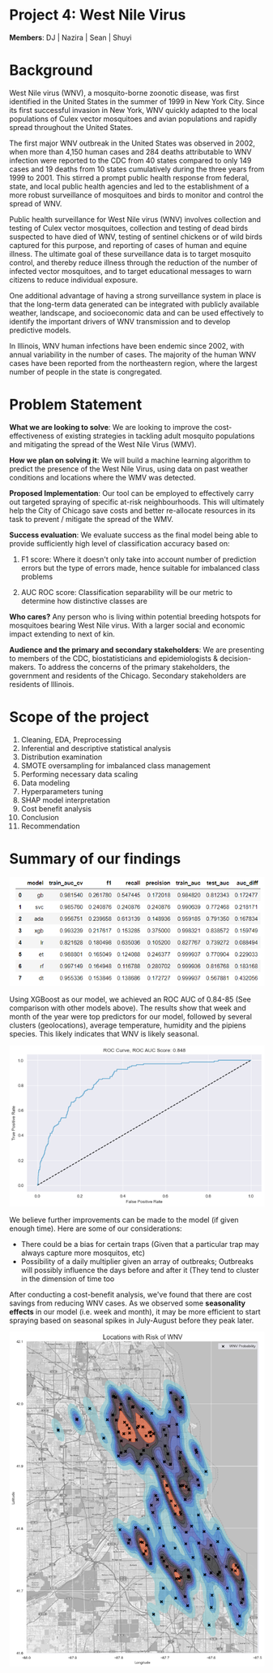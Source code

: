 # Project 4: West Nile Virus
**Members**: DJ  | Nazira  |  Sean  |  Shuyi

# Background

West Nile virus (WNV), a mosquito-borne zoonotic disease, was first identified in the United States in the summer of 1999 in New York City. Since its first successful invasion in New York, WNV quickly adapted to the local populations of Culex vector mosquitoes and avian populations and rapidly spread throughout the United States. 

The first major WNV outbreak in the United States was observed in 2002, when more than 4,150 human cases and 284 deaths attributable to WNV infection were reported to the CDC from 40 states compared to only 149 cases and 19 deaths from 10 states cumulatively during the three years from 1999 to 2001. This stirred a prompt public health response from federal, state, and local public health agencies and led to the establishment of a more robust surveillance of mosquitoes and birds to monitor and control the spread of WNV.

Public health surveillance for West Nile virus (WNV) involves collection and testing of Culex vector mosquitoes, collection and testing of dead birds suspected to have died of WNV, testing of sentinel chickens or of wild birds captured for this purpose, and reporting of cases of human and equine illness. The ultimate goal of these surveillance data is to target mosquito control, and thereby reduce illness through the reduction of the number of infected vector mosquitoes, and to target educational messages to warn citizens to reduce individual exposure. 

One additional advantage of having a strong surveillance system in place is that the long-term data generated can be integrated with publicly available weather, landscape, and socioeconomic data and can be used effectively to identify the important drivers of WNV transmission and to develop predictive models.

In Illinois, WNV human infections have been endemic since 2002, with annual variability in the number of cases. The majority of the human WNV cases have been reported from the northeastern region, where the largest number of people in the state is congregated.

# Problem Statement

**What we are looking to solve**: We are looking to improve the cost-effectiveness of existing strategies in tackling adult mosquito populations and mitigating the spread of the West Nile Virus (WMV). 

**How we plan on solving it**: We will build a machine learning algorithm to predict the presence of the West Nile Virus, using data on past weather conditions and locations where the WMV was detected.

**Proposed Implementation**: Our tool can be employed to effectively carry out targeted spraying of specific at-risk neighbourhoods. This will ultimately help the City of Chicago save costs and better re-allocate resources in its task to prevent / mitigate the spread of the WMV.

**Success evaluation**: We evaluate success as the final model being able to provide sufficiently high level of classification accuracy based on:

1. F1 score: Where it doesn't only take into account number of prediction errors but the type of errors made, hence suitable for imbalanced class problems

2. AUC ROC score: Classification separability will be our metric to determine how distinctive classes are

**Who cares?** Any person who is living within potential breeding hotspots for mosquitoes bearing West Nile virus. With a larger social and economic impact extending to next of kin.

**Audience and the primary and secondary stakeholders**: We are presenting to members of the CDC, biostatisticians and epidemiologists & decision-makers. To address the concerns of the primary stakeholders, the government and residents of the Chicago. Secondary stakeholders are residents of Illinois. 

# Scope of the project

1. Cleaning, EDA, Preprocessing
2. Inferential and descriptive statistical analysis
3. Distribution examination
4. SMOTE oversampling for imbalanced class management
5. Performing necessary data scaling
6. Data modeling
7. Hyperparameters tuning
8. SHAP model interpretation
9. Cost benefit analysis
10. Conclusion
11. Recommendation

# Summary of our findings

![model_comparisons.PNG](./images/model_comparisons.PNG "model_comparisons.PNG")

Using XGBoost as our model, we achieved an ROC AUC of 0.84-85 (See comparison with other models above). The results show that week and month of the year were top predictors for our model, followed by several clusters (geolocations), average temperature, humidity and the pipiens species. This likely indicates that WNV is likely seasonal.

![xgboost_roc_auc.PNG](./images/xgboost_roc_auc.PNG "xgboost_roc_auc.PNG")

We believe further improvements can be made to the model (if given enough time). Here are some of our considerations:
* There could be a bias for certain traps (Given that a particular trap may always capture more mosquitos, etc)
* Possibility of a daily multiplier given an array of outbreaks; Outbreaks will possibly influence the days before and after it (They tend to cluster in the dimension of time too

After conducting a cost-benefit analysis, we've found that there are cost savings from reducing WNV cases. As we observed some **seasonality effects** in our model (i.e. week and month), it may be more efficient to start spraying based on seasonal spikes in July-August before they peak later.

![map_predictions.PNG](./images/map_predictions.PNG "map_predictions.PNG")
